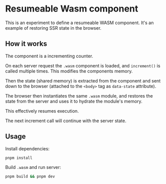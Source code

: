 # Resumeable Wasm component

This is an experiment to define a resumeable WASM component. It's an example of restoring SSR state in the browser.

## How it works

The component is a incrementing counter.

On each server request the `.wasm` component is loaded, and `increment()` is called multiple times. This modifies the components memory.

Then the state (shared memory) is extracted from the component and sent down to the browser (attached to the `<body>` tag as `data-state` attribute).

The browser then instantiates the same `.wasm` module, and restores the state from the server and uses it to hydrate the module's memory.

This effectively resumes execution.

The next increment call will continue with the server state.

## Usage

Install dependencies:

```sh
pnpm install
```

Build `.wasm` and run server:

```sh
pnpm build && pnpm dev
```
